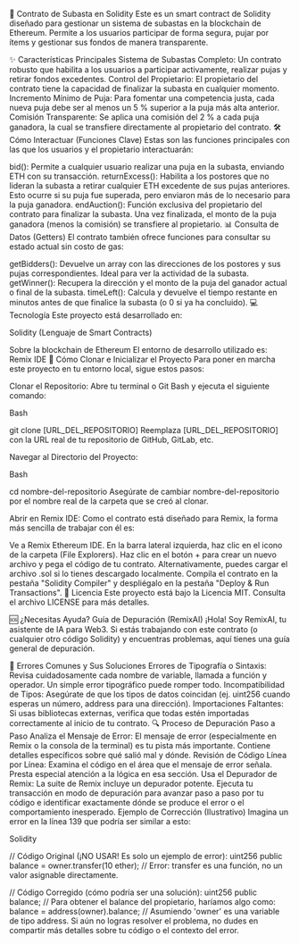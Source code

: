 🚀 Contrato de Subasta en Solidity
Este es un smart contract de Solidity diseñado para gestionar un sistema de subastas en la blockchain de Ethereum. Permite a los usuarios participar de forma segura, pujar por ítems y gestionar sus fondos de manera transparente.

✨ Características Principales
Sistema de Subastas Completo: Un contrato robusto que habilita a los usuarios a participar activamente, realizar pujas y retirar fondos excedentes.
Control del Propietario: El propietario del contrato tiene la capacidad de finalizar la subasta en cualquier momento.
Incremento Mínimo de Puja: Para fomentar una competencia justa, cada nueva puja debe ser al menos un 5 % superior a la puja más alta anterior.
Comisión Transparente: Se aplica una comisión del 2 % a cada puja ganadora, la cual se transfiere directamente al propietario del contrato.
🛠️ Cómo Interactuar (Funciones Clave)
Estas son las funciones principales con las que los usuarios y el propietario interactuarán:

bid(): Permite a cualquier usuario realizar una puja en la subasta, enviando ETH con su transacción.
returnExcess(): Habilita a los postores que no lideran la subasta a retirar cualquier ETH excedente de sus pujas anteriores. Esto ocurre si su puja fue superada, pero enviaron más de lo necesario para la puja ganadora.
endAuction(): Función exclusiva del propietario del contrato para finalizar la subasta. Una vez finalizada, el monto de la puja ganadora (menos la comisión) se transfiere al propietario.
📊 Consulta de Datos (Getters)
El contrato también ofrece funciones para consultar su estado actual sin costo de gas:

getBidders(): Devuelve un array con las direcciones de los postores y sus pujas correspondientes. Ideal para ver la actividad de la subasta.
getWinner(): Recupera la dirección y el monto de la puja del ganador actual o final de la subasta.
timeLeft(): Calcula y devuelve el tiempo restante en minutos antes de que finalice la subasta (o 0 si ya ha concluido).
💻 Tecnología
Este proyecto está desarrollado en:

Solidity (Lenguaje de Smart Contracts)

Sobre la blockchain de Ethereum El entorno de desarrollo utilizado es:
Remix IDE
🚀 Cómo Clonar e Inicializar el Proyecto
Para poner en marcha este proyecto en tu entorno local, sigue estos pasos:

Clonar el Repositorio:
Abre tu terminal o Git Bash y ejecuta el siguiente comando:

Bash

git clone [URL_DEL_REPOSITORIO]
Reemplaza [URL_DEL_REPOSITORIO] con la URL real de tu repositorio de GitHub, GitLab, etc.

Navegar al Directorio del Proyecto:

Bash

cd nombre-del-repositorio
Asegúrate de cambiar nombre-del-repositorio por el nombre real de la carpeta que se creó al clonar.

Abrir en Remix IDE:
Como el contrato está diseñado para Remix, la forma más sencilla de trabajar con él es:

Ve a Remix Ethereum IDE.
En la barra lateral izquierda, haz clic en el icono de la carpeta (File Explorers).
Haz clic en el botón + para crear un nuevo archivo y pega el código de tu contrato. Alternativamente, puedes cargar el archivo .sol si lo tienes descargado localmente.
Compila el contrato en la pestaña "Solidity Compiler" y despliégalo en la pestaña "Deploy & Run Transactions".
📄 Licencia
Este proyecto está bajo la Licencia MIT. Consulta el archivo LICENSE para más detalles.

🆘 ¿Necesitas Ayuda? Guía de Depuración (RemixAI)
¡Hola! Soy RemixAI, tu asistente de IA para Web3. Si estás trabajando con este contrato (o cualquier otro código Solidity) y encuentras problemas, aquí tienes una guía general de depuración.

🚩 Errores Comunes y Sus Soluciones
Errores de Tipografía o Sintaxis: Revisa cuidadosamente cada nombre de variable, llamada a función y operador. Un simple error tipográfico puede romper todo.
Incompatibilidad de Tipos: Asegúrate de que los tipos de datos coincidan (ej. uint256 cuando esperas un número, address para una dirección).
Importaciones Faltantes: Si usas bibliotecas externas, verifica que todas estén importadas correctamente al inicio de tu contrato.
🔍 Proceso de Depuración Paso a Paso
Analiza el Mensaje de Error: El mensaje de error (especialmente en Remix o la consola de la terminal) es tu pista más importante. Contiene detalles específicos sobre qué salió mal y dónde.
Revisión de Código Línea por Línea: Examina el código en el área que el mensaje de error señala. Presta especial atención a la lógica en esa sección.
Usa el Depurador de Remix: La suite de Remix incluye un depurador potente. Ejecuta tu transacción en modo de depuración para avanzar paso a paso por tu código e identificar exactamente dónde se produce el error o el comportamiento inesperado.
Ejemplo de Corrección (Ilustrativo)
Imagina un error en la línea 139 que podría ser similar a esto:

Solidity

// Código Original (¡NO USAR! Es solo un ejemplo de error):
uint256 public balance = owner.transfer(10 ether); // Error: transfer es una función, no un valor asignable directamente.

// Código Corregido (cómo podría ser una solución):
uint256 public balance;
// Para obtener el balance del propietario, haríamos algo como:
balance = address(owner).balance; // Asumiendo 'owner' es una variable de tipo address.
Si aún no logras resolver el problema, no dudes en compartir más detalles sobre tu código o el contexto del error.
